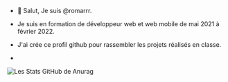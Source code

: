- 👋 Salut, Je suis @romarrr.

- Je suis en formation de développeur web et web mobile de mai 2021 à février 2022.

- J'ai crée ce profil github pour rassembler les projets réalisés en classe.
- 
![Les Stats GitHub de Anurag](https://github-readme-stats.vercel.app/api?username=romarrr&show_icons=true&theme=radical)
